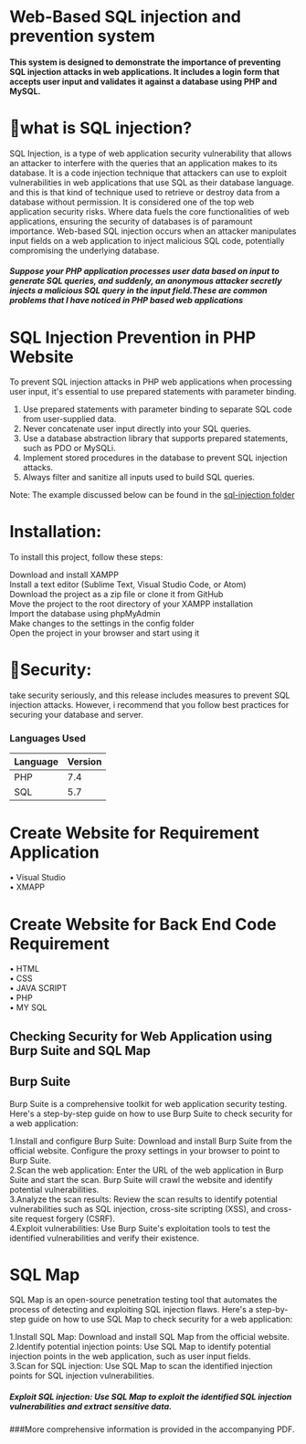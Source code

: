 # Web-Based SQL injection and prevention system

#### This system is designed to demonstrate the importance of preventing SQL injection attacks in web applications. It includes a login form that accepts user input and validates it against a database using PHP and MySQL.

# 💉what is SQL injection?
SQL Injection, is a type of web application security vulnerability that allows an attacker to interfere with the queries that an application makes to its database. It is a code injection technique that attackers can use to exploit vulnerabilities in web applications that use SQL as their database language. and this is  that kind of technique used to retrieve or destroy data from a database without permission. It is considered one of the top web application security risks. Where data fuels the core functionalities of web applications, ensuring the security of databases is of paramount importance. Web-based SQL injection occurs when an attacker manipulates input fields on a web application to inject malicious SQL code, potentially compromising the underlying database. 




##### Suppose your PHP application processes user data based on input to generate SQL queries, and suddenly, an anonymous attacker secretly injects a malicious SQL query in the input field.These are common problems that I have noticed in PHP based web applications


# SQL Injection Prevention in PHP Website

To prevent SQL injection attacks in PHP web applications when processing user input, it's essential to use prepared statements with parameter binding. 
1. Use prepared statements with parameter binding to separate SQL code from user-supplied data.</BR>
2. Never concatenate user input directly into your SQL queries.</BR>
3. Use a database abstraction library that supports prepared statements, such as PDO or MySQLi.</BR>
4. Implement stored procedures in the database to prevent SQL injection attacks.</BR>
5. Always filter and sanitize all inputs used to build SQL queries.</BR>

Note: The example discussed below can be found in the [sql-injection folder](https://github.com/pgreen24/web-based-SQL-injection-and-prevention-system/tree/main/SQL%20injection)

# Installation:

To install this project, follow these steps:

Download and install XAMPP</br>
Install a text editor (Sublime Text, Visual Studio Code, or Atom)</br>
Download the project as a zip file or clone it from GitHub</br>
Move the project to the root directory of your XAMPP installation</br>
Import the database using phpMyAdmin</br>
Make changes to the settings in the config folder</br>
Open the project in your browser and start using it</br>

# 🔐Security:
 take security seriously, and this release includes measures to prevent SQL injection attacks. However, i recommend that you follow best practices for securing your database and server.

### Languages Used

| Language | Version |
|----------|---------|
| PHP      | 7.4     |
| SQL      | 5.7     |

# Create Website for Requirement Application
•	Visual Studio</br>
•	XMAPP</br>

# Create Website for Back End Code Requirement
•	HTML</br>
•	CSS</br>
•	JAVA SCRIPT</br>
•	PHP</br>
•	MY SQL</br>

## Checking Security for Web Application using Burp Suite and SQL Map</br>

## Burp Suite</br>

Burp Suite is a comprehensive toolkit for web application security testing. Here's a step-by-step guide on how to use Burp Suite to check security for a web application:</br>

1.Install and configure Burp Suite: Download and install Burp Suite from the official website. Configure the proxy settings in your browser to point to Burp Suite.</br>
2.Scan the web application: Enter the URL of the web application in Burp Suite and start the scan. Burp Suite will crawl the website and identify potential vulnerabilities.</br>
3.Analyze the scan results: Review the scan results to identify potential vulnerabilities such as SQL injection, cross-site scripting (XSS), and cross-site request forgery (CSRF).</br>
4.Exploit vulnerabilities: Use Burp Suite's exploitation tools to test the identified vulnerabilities and verify their existence.</br>

# SQL Map

SQL Map is an open-source penetration testing tool that automates the process of detecting and exploiting SQL injection flaws. Here's a step-by-step guide on how to use SQL Map to check security for a web application:</br>

1.Install SQL Map: Download and install SQL Map from the official website.</br>
2.Identify potential injection points: Use SQL Map to identify potential injection points in the web application, such as user input fields.</br>
3.Scan for SQL injection: Use SQL Map to scan the identified injection points for SQL injection vulnerabilities.</br>

##### Exploit SQL injection: Use SQL Map to exploit the identified SQL injection vulnerabilities and extract sensitive data.</br>

###More comprehensive information is provided in the accompanying PDF.
